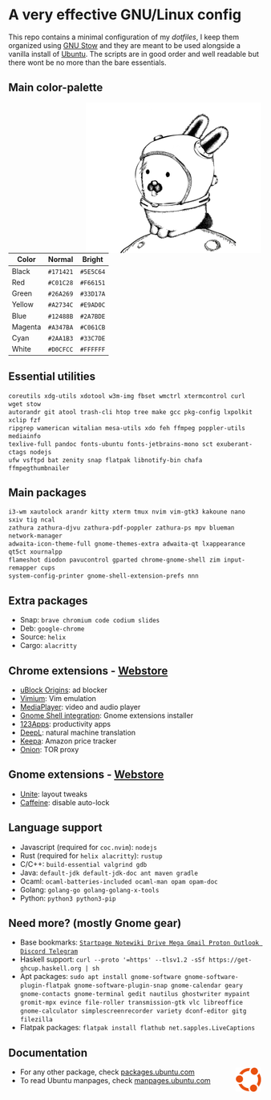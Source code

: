 # A very effective GNU/Linux config

This repo contains a minimal configuration of my *dotfiles*, I keep them organized using [GNU Stow](https://www.gnu.org/software/stow/) and they are meant to be used alongside a vanilla install of [Ubuntu](https://ubuntu.com/#download). The scripts are in good order and well readable but there wont be no more than the bare essentials.




## Main color-palette

<img align="right" width="350" src="media/glenda.png">

| Color   | Normal    | Bright    |
| ------- | --------- | --------- |
| Black   | `#171421` | `#5E5C64` |
| Red     | `#C01C28` | `#F66151` |
| Green   | `#26A269` | `#33D17A` |
| Yellow  | `#A2734C` | `#E9AD0C` |
| Blue    | `#12488B` | `#2A7BDE` |
| Magenta | `#A347BA` | `#C061CB` |
| Cyan    | `#2AA1B3` | `#33C7DE` |
| White   | `#D0CFCC` | `#FFFFFF` |




## Essential utilities

```
coreutils xdg-utils xdotool w3m-img fbset wmctrl xtermcontrol curl wget stow
autorandr git atool trash-cli htop tree make gcc pkg-config lxpolkit xclip fzf
ripgrep wamerican witalian mesa-utils xdo feh ffmpeg poppler-utils mediainfo
texlive-full pandoc fonts-ubuntu fonts-jetbrains-mono sct exuberant-ctags nodejs
ufw vsftpd bat zenity snap flatpak libnotify-bin chafa ffmpegthumbnailer
```




## Main packages

```
i3-wm xautolock arandr kitty xterm tmux nvim vim-gtk3 kakoune nano sxiv tig ncal
zathura zathura-djvu zathura-pdf-poppler zathura-ps mpv blueman network-manager
adwaita-icon-theme-full gnome-themes-extra adwaita-qt lxappearance qt5ct xournalpp
flameshot diodon pavucontrol gparted chrome-gnome-shell zim input-remapper cups
system-config-printer gnome-shell-extension-prefs nnn
```




## Extra packages

- Snap: `brave chromium code codium slides`
- Deb: `google-chrome`
- Source: `helix`
- Cargo: `alacritty`




## Chrome extensions - [Webstore](https://chrome.google.com/webstore/category/extensions)

- [uBlock Origins](https://chrome.google.com/webstore/detail/ublock-origin/cjpalhdlnbpafiamejdnhcphjbkeiagm?hl=en-US): ad blocker
- [Vimium](https://chrome.google.com/webstore/detail/vimium/dbepggeogbaibhgnhhndojpepiihcmeb?hl=en-US): Vim emulation
- [MediaPlayer](https://chrome.google.com/webstore/detail/mediaplayer-video-and-aud/mgmhnaapafpejpkhdhijgkljhpcpecpj?hl=en-US): video and audio player
- [Gnome Shell integration](https://chrome.google.com/webstore/detail/gnome-shell-integration/gphhapmejobijbbhgpjhcjognlahblep/related): Gnome extensions installer
- [123Apps](https://chrome.google.com/webstore/detail/web-apps-by-123apps/dpplndkoilcedkdjicmbeoahnckdcnle?hl=en-US): productivity apps
- [DeepL](https://chrome.google.com/webstore/detail/deepl-translate-reading-w/cofdbpoegempjloogbagkncekinflcnj): natural machine translation
- [Keepa](https://chrome.google.com/webstore/detail/keepa-amazon-price-tracke/neebplgakaahbhdphmkckjjcegoiijjo?hl=en-US): Amazon price tracker
- [Onion](https://chrome.google.com/webstore/detail/onion-browser-button/fockhhgebmfjljjmjhbdgibcmofjbpca?hl=en-US): TOR proxy




## Gnome extensions - [Webstore](https://extensions.gnome.org/)

- [Unite](https://extensions.gnome.org/extension/1287/unite/): layout tweaks
- [Caffeine](https://extensions.gnome.org/extension/517/caffeine/): disable auto-lock




## Language support

- Javascript (required for `coc.nvim`): `nodejs`
- Rust (required for `helix alacritty`): `rustup`
- C/C++: `build-essential valgrind gdb`
- Java: `default-jdk default-jdk-doc ant maven gradle`
- Ocaml: `ocaml-batteries-included ocaml-man opam opam-doc`
- Golang: `golang-go golang-golang-x-tools`
- Python: `python3 python3-pip`




## Need more? (mostly Gnome gear)

- Base bookmarks: [`Startpage Notewiki Drive Mega Gmail Proton Outlook Discord Telegram`](https://raw.githubusercontent.com/matteogiorgi/.udot/master/bookmarks.html)
- Haskell support: `curl --proto '=https' --tlsv1.2 -sSf https://get-ghcup.haskell.org | sh`
- Apt packages: `sudo apt install gnome-software gnome-software-plugin-flatpak gnome-software-plugin-snap gnome-calendar geary gnome-contacts gnome-terminal gedit nautilus ghostwriter mypaint gromit-mpx evince file-roller transmission-gtk vlc libreoffice gnome-calculator simplescreenrecorder variety dconf-editor gitg filezilla`
- Flatpak packages: `flatpak install flathub net.sapples.LiveCaptions`




## Documentation

<img align="right" width="50" src="media/ubuntu.png">

- For any other package, check [packages.ubuntu.com](https://packages.ubuntu.com/)
- To read Ubuntu manpages, check [manpages.ubuntu.com](https://manpages.ubuntu.com/)

